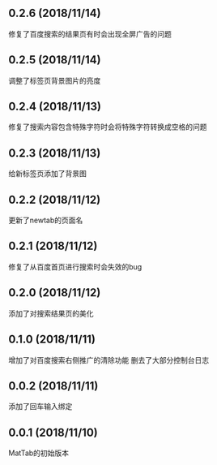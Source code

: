 ## 0.2.6 (2018/11/14)
修复了百度搜索的结果页有时会出现全屏广告的问题

## 0.2.5 (2018/11/14)
调整了标签页背景图片的亮度

## 0.2.4 (2018/11/13)
修复了搜索内容包含特殊字符时会将特殊字符转换成空格的问题

## 0.2.3 (2018/11/13)
给新标签页添加了背景图

## 0.2.2 (2018/11/12)
更新了newtab的页面名

## 0.2.1 (2018/11/12)
修复了从百度首页进行搜索时会失效的bug

## 0.2.0 (2018/11/12)
添加了对搜索结果页的美化

## 0.1.0 (2018/11/11)
增加了对百度搜索右侧推广的清除功能
删去了大部分控制台日志

## 0.0.2 (2018/11/11)
添加了回车输入绑定

## 0.0.1 (2018/11/10)
MatTab的初始版本

